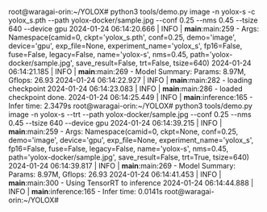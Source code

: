 root@waragai-orin:~/YOLOX# python3 tools/demo.py image -n yolox-s -c yolox_s.pth  --path yolox-docker/sample.jpg --conf 0.25 --nms 0.45 --tsize 640  --device gpu
2024-01-24 06:14:20.666 | INFO     | __main__:main:259 - Args: Namespace(camid=0, ckpt='yolox_s.pth', conf=0.25, demo='image', device='gpu', exp_file=None, experiment_name='yolox_s', fp16=False, fuse=False, legacy=False, name='yolox-s', nms=0.45, path='yolox-docker/sample.jpg', save_result=False, trt=False, tsize=640)
2024-01-24 06:14:21.185 | INFO     | __main__:main:269 - Model Summary: Params: 8.97M, Gflops: 26.93
2024-01-24 06:14:22.927 | INFO     | __main__:main:282 - loading checkpoint
2024-01-24 06:14:23.083 | INFO     | __main__:main:286 - loaded checkpoint done.
2024-01-24 06:14:25.449 | INFO     | __main__:inference:165 - Infer time: 2.3479s
root@waragai-orin:~/YOLOX# python3 tools/demo.py image -n yolox-s --trt  --path yolox-docker/sample.jpg --conf 0.25 --nms 0.45 --tsize 640  --device gpu
2024-01-24 06:14:39.215 | INFO     | __main__:main:259 - Args: Namespace(camid=0, ckpt=None, conf=0.25, demo='image', device='gpu', exp_file=None, experiment_name='yolox_s', fp16=False, fuse=False, legacy=False, name='yolox-s', nms=0.45, path='yolox-docker/sample.jpg', save_result=False, trt=True, tsize=640)
2024-01-24 06:14:39.817 | INFO     | __main__:main:269 - Model Summary: Params: 8.97M, Gflops: 26.93
2024-01-24 06:14:41.453 | INFO     | __main__:main:300 - Using TensorRT to inference
2024-01-24 06:14:44.888 | INFO     | __main__:inference:165 - Infer time: 0.0141s
root@waragai-orin:~/YOLOX# 


